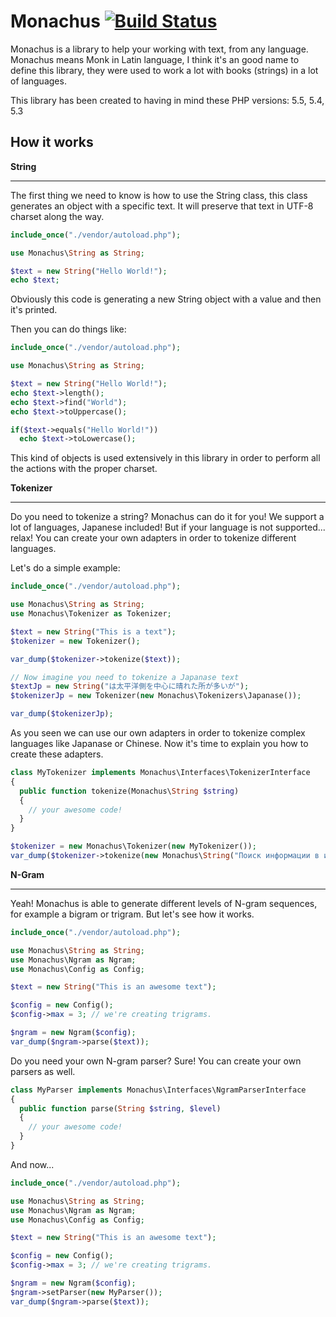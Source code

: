 Monachus [![Build Status](https://travis-ci.org/ssola/monachus.png?branch=master)](https://travis-ci.org/ssola/monachus)
========

Monachus is a library to help your working with text, from any language. Monachus means Monk in Latin language, I think it's an good name to define this library, they were used to work a lot with books (strings) in a lot of languages.

This library has been created to having in mind these PHP versions: 5.5, 5.4, 5.3

How it works
------------

**String**
______

The first thing we need to know is how to use the String class, this class generates an object with a specific text. It will preserve that text in UTF-8 charset along the way.

```php
include_once("./vendor/autoload.php");

use Monachus\String as String;

$text = new String("Hello World!");
echo $text;
```

Obviously this code is generating a new String object with a value and then it's printed.

Then you can do things like:

```php
include_once("./vendor/autoload.php");

use Monachus\String as String;

$text = new String("Hello World!");
echo $text->length();
echo $text->find("World");
echo $text->toUppercase();

if($text->equals("Hello World!"))
  echo $text->toLowercase();
```

This kind of objects is used extensively in this library in order to perform all the actions with the proper charset.

**Tokenizer**
_____________

Do you need to tokenize a string? Monachus can do it for you! We support a lot of languages, Japanese included! But if your language is not supported... relax! You can create your own adapters in order to tokenize different languages.

Let's do a simple example:

```php
include_once("./vendor/autoload.php");

use Monachus\String as String;
use Monachus\Tokenizer as Tokenizer;

$text = new String("This is a text");
$tokenizer = new Tokenizer();

var_dump($tokenizer->tokenize($text));

// Now imagine you need to tokenize a Japanase text
$textJp = new String("は太平洋側を中心に晴れた所が多いが");
$tokenizerJp = new Tokenizer(new Monachus\Tokenizers\Japanase());

var_dump($tokenizerJp);
```

As you seen we can use our own adapters in order to tokenize complex languages like Japanase or Chinese. Now it's time to explain you how to create these adapters.

```php
class MyTokenizer implements Monachus\Interfaces\TokenizerInterface
{
  public function tokenize(Monachus\String $string)
  {
    // your awesome code!
  }
}

$tokenizer = new Monachus\Tokenizer(new MyTokenizer());
var_dump($tokenizer->tokenize(new Monachus\String("Поиск информации в интернете"));
```

**N-Gram**
__________

Yeah! Monachus is able to generate different levels of N-gram sequences, for example a bigram or trigram. But let's see how it works.

```php
include_once("./vendor/autoload.php");

use Monachus\String as String;
use Monachus\Ngram as Ngram;
use Monachus\Config as Config;

$text = new String("This is an awesome text");

$config = new Config();
$config->max = 3; // we're creating trigrams.

$ngram = new Ngram($config);
var_dump($ngram->parse($text));
```
Do you need your own N-gram parser? Sure! You can create your own parsers as well.

```php
class MyParser implements Monachus\Interfaces\NgramParserInterface
{
  public function parse(String $string, $level)
  {
    // your awesome code!
  }
}
```

And now...

```php
include_once("./vendor/autoload.php");

use Monachus\String as String;
use Monachus\Ngram as Ngram;
use Monachus\Config as Config;

$text = new String("This is an awesome text");

$config = new Config();
$config->max = 3; // we're creating trigrams.

$ngram = new Ngram($config);
$ngram->setParser(new MyParser());
var_dump($ngram->parse($text));
```
